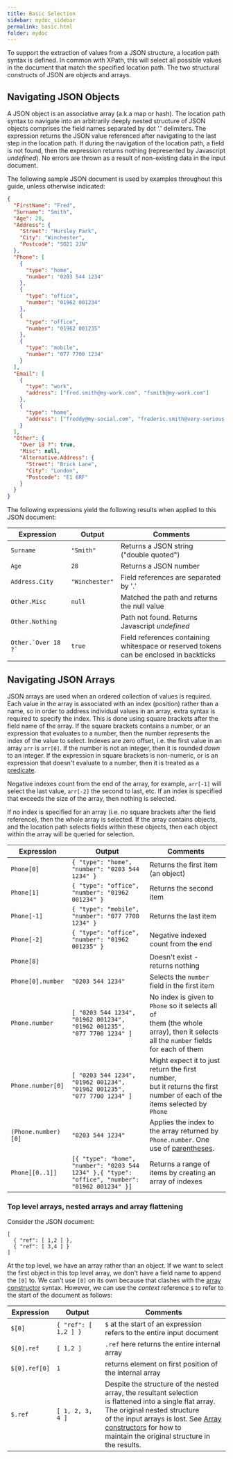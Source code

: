```yaml
---
title: Basic Selection
sidebar: mydoc_sidebar
permalink: basic.html
folder: mydoc
---
```


To support the extraction of values from a JSON structure, a location path syntax is defined. In common with XPath, this will select all possible values in the document that match the specified location path.  The two structural constructs of JSON are objects and arrays.

## Navigating JSON Objects

A JSON object is an associative array (a.k.a map or hash). The location path syntax to navigate into an arbitrarily deeply nested structure of JSON objects comprises the field names separated by dot '.' delimiters. The expression returns the JSON value referenced after navigating to the last step in the location path.  If during the navigation of the location path, a field is not found, then the expression returns nothing (represented by Javascript _undefined_).  No errors are thrown as a result of non-existing data in the input document.

The following sample JSON document is used by examples throughout this guide, unless otherwise indicated:

```json
{
  "FirstName": "Fred",
  "Surname": "Smith",
  "Age": 28,
  "Address": {
    "Street": "Hursley Park",
    "City": "Winchester",
    "Postcode": "SO21 2JN"
  },
  "Phone": [
    {
      "type": "home",
      "number": "0203 544 1234"
    },
    {
      "type": "office",
      "number": "01962 001234"
    },
    {
      "type": "office",
      "number": "01962 001235"
    },
    {
      "type": "mobile",
      "number": "077 7700 1234"
    }
  ],
  "Email": [
    {
      "type": "work",
      "address": ["fred.smith@my-work.com", "fsmith@my-work.com"]
    },
    {
      "type": "home",
      "address": ["freddy@my-social.com", "frederic.smith@very-serious.com"]
    }
  ],
  "Other": {
    "Over 18 ?": true,
    "Misc": null,
    "Alternative.Address": {
      "Street": "Brick Lane",
      "City": "London",
      "Postcode": "E1 6RF"
    }
  }
}
```


The following expressions yield the following results when applied to this JSON document:

|Expression | Output | Comments|
| ---------- | ------ |----|
| `Surname` | `"Smith"` | Returns a JSON string ("double quoted")|
|`Age` | `28`| Returns a JSON number
|`Address.City` | `"Winchester"` | Field references are separated by '.'
|`Other.Misc` | `null` | Matched the path and returns the null value
|`Other.Nothing` | | Path not found.  Returns Javascript _undefined_
|``Other.`Over 18 ?` `` | `true` | Field references containing whitespace or reserved tokens <br>can be enclosed in backticks


## Navigating JSON Arrays

JSON arrays are used when an ordered collection of values is required.  Each value in the array is associated with an index (position) rather than a name, so in order to address individual values in an array, extra syntax is required to specify the index.  This is done using square brackets after the field name of the array.  If the square brackets contains a number, or an expression that evaluates to a number, then the number represents the index of the value to select.  Indexes are zero offset, i.e. the first value in an array `arr` is `arr[0]`.  If the number is not an integer, then it is rounded _down_ to an integer.  If the expression in square brackets is non-numeric, or is an expression that doesn't evaluate to a number, then it is treated as a [predicate](#predicates).

Negative indexes count from the end of the array, for example, `arr[-1]` will select the last value, `arr[-2]` the second to last, etc. If an index is specified that exceeds the size of the array, then nothing is selected.

If no index is specified for an array (i.e. no square brackets after the field reference), then the whole array is selected. If the array contains objects, and the location path selects fields within these objects, then each object within the array will be queried for selection.

| Expression | Output | Comments|
| ---------- | ------ |----|
| `Phone[0]` | `{ "type": "home", "number": "0203 544 1234" }` | Returns the first item (an object)
| `Phone[1]` | `{ "type": "office", "number": "01962 001234" }` | Returns the second item
| `Phone[-1]` | `{ "type": "mobile", "number": "077 7700 1234" }` | Returns the last item
| `Phone[-2]` | `{ "type": "office", "number": "01962 001235" }` | Negative indexed count from the end
| `Phone[8]` |  | Doesn't exist - returns nothing
| `Phone[0].number`| `"0203 544 1234"`| Selects the `number` field in the first item
| `Phone.number`| `[ "0203 544 1234", "01962 001234", "01962 001235", "077 7700 1234" ]`| No index is given to `Phone` so it selects all of <br>them (the whole array), then it selects all the `number` fields for each of them
| `Phone.number[0]`| `[ "0203 544 1234", "01962 001234", "01962 001235", "077 7700 1234" ]`| Might expect it to just return the first number, <br>but it returns the first number of each of the items selected by `Phone`
| `(Phone.number)[0]`| `"0203 544 1234"`| Applies the index to the array returned by `Phone.number`. One use of [parentheses](#parenthesized-expressions-and-blocks).
| `Phone[[0..1]]`| `[{ "type": "home", "number": "0203 544 1234" },{ "type": "office", "number": "01962 001234" }]`| Returns a range of items by creating an array of indexes 


### Top level arrays, nested arrays and array flattening

Consider the JSON document:

    [
      { "ref": [ 1,2 ] },
      { "ref": [ 3,4 ] }
    ]

At the top level, we have an array rather than an object.  If we want to select the first object in this top level array, we don't have a field name to append the `[0]` to.  We can't use `[0]` on its own because that clashes with the [array constructor](#array-constructors) syntax.  However, we can use the _context_ reference `$` to refer to the start of the document as follows:

| Expression | Output | Comments|
| ---------- | ------ |----|
| `$[0]` | `{ "ref": [ 1,2 ] }` | `$` at the start of an expression refers to the entire input document
| `$[0].ref` | `[ 1,2 ]` | `.ref` here returns the entire internal array
| `$[0].ref[0]` | `1` | returns element on first position of the internal array
| `$.ref` | `[ 1, 2, 3, 4 ]` | Despite the structure of the nested array, the resultant selection<br>is flattened into a single flat array.  The original nested structure<br>of the input arrays is lost. See [Array constructors](#array-constructors) for how to<br>maintain the original structure in the results.

